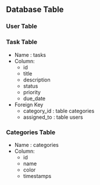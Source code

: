 ## Database Table
### User Table
<!-- - Name : users -->

### Task Table
- Name : tasks
- Column:
    - id
    - title
    - description
    - status
    - priority
    - due_date
- Foreign Key
    - category_id : table categories
    - assigned_to : table users 

### Categories Table
- Name : categories
- Column:
    - id
    - name
    - color
    - timestamps

